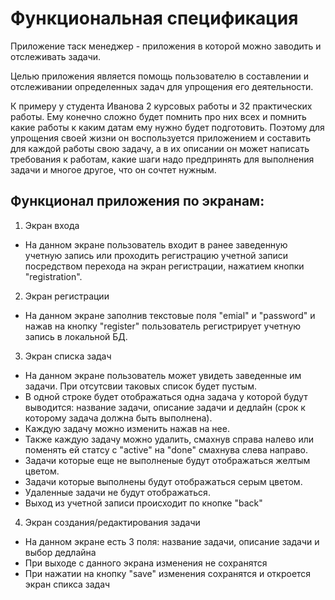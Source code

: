 # Функциональная спецификация

Приложение таск менеджер - приложения в которой можно заводить и отслеживать задачи.

Целью приложения является помощь пользователю в составлении и отслеживании определенных задач для упрощения его деятельности.

К примеру у студента Иванова 2 курсовых работы и 32 практических работы. Ему конечно сложно будет помнить про них всех и помнить какие работы к каким датам ему нужно будет подготовить. Поэтому для упрощения своей жизни он воспользуется приложением и составить для каждой работы свою задачу, а в их описании он может написать требования к работам, какие шаги надо предпринять для выполнения задачи и многое другое, что он сочтет нужным.

## Функционал приложения по экранам:

1) Экран входа
- На данном экране пользователь входит в ранее заведенную учетную запись или проходить регистрацию учетной записи посредством перехода на экран регистрации, нажатием кнопки "registration".

2) Экран регистрации
- На данном экране заполнив текстовые поля "emial" и "password" и нажав на кнопку "register" пользователь регистрирует учетную запись в локальной БД.

3) Экран списка задач
- На данном экране пользователь может увидеть заведенные им задачи. При отсутсвии таковых список будет пустым.
- В одной строке будет отображаться одна задача у которой будут выводится: название задачи, описание задачи и дедлайн (срок к которому задача должна быть выполнена).
- Каждую задачу можно изменить нажав на нее.
- Также каждую задачу можно удалить, смахнув справа налево или поменять ей статсу с "active" на "done" смахнува слева направо.
- Задачи которые еще не выполненые будут отображаться желтым цветом.
- Задачи которые выполнены будут отображаться серым цветом.
- Удаленные задачи не будут отображаться.
- Выход из учетной записи происходит по кнопке "back"

4) Экран создания/редактирования задачи
- На данном экране есть 3 поля: название задачи, описание задачи и выбор дедлайна
- При выходе с данного экрана изменения не сохранятся
- При нажатии на кнопку "save" изменения сохранятся и откроется экран спикса задач

